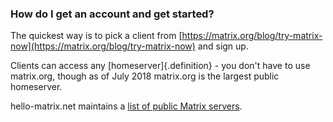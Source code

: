 ### How do I get an account and get started?

The quickest way is to pick a client from [https://matrix.org/blog/try-matrix-now](https://matrix.org/blog/try-matrix-now) and sign up.

Clients can access any [homeserver]{.definition} - you don't have to use matrix.org, though as of July 2018 matrix.org is the largest public homeserver.

hello-matrix.net maintains a [list of public Matrix servers](https://www.hello-matrix.net/public_servers.php).